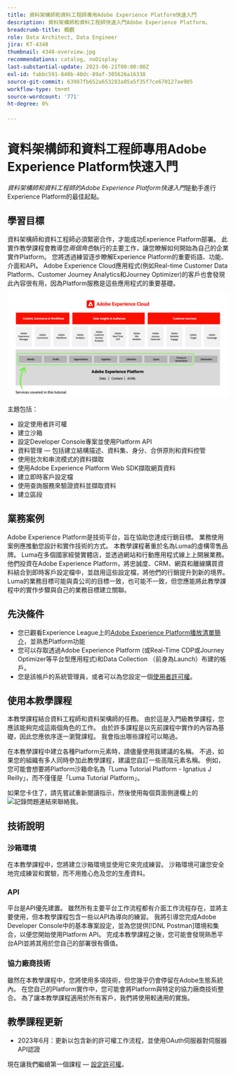```yaml
---
title: 資料架構師和資料工程師專用Adobe Experience Platform快速入門
description: 資料架構師和資料工程師快速入門Adobe Experience Platform。
breadcrumb-title: 概觀
role: Data Architect, Data Engineer
jira: KT-4348
thumbnail: 4348-overview.jpg
recommendations: catalog, noDisplay
last-substantial-update: 2023-06-21T00:00:00Z
exl-id: fabbc591-840b-40dc-89af-305626a16338
source-git-commit: 63987fb652a653283a05a5f35f7ce670127ae905
workflow-type: tm+mt
source-wordcount: '771'
ht-degree: 0%

---
```


# 資料架構師和資料工程師專用Adobe Experience Platform快速入門

<!--5min-->

_資料架構師和資料工程師的Adobe Experience Platform快速入門_&#x200B;是動手進行Experience Platform的最佳起點。


<!--How do we address ETL-->

## 學習目標

資料架構師和資料工程師必須緊密合作，才能成功Experience Platform部署。 此實作教學課程會教導您&#x200B;_兩個角色_&#x200B;執行的主要工作，讓您瞭解如何開始為自己的企業實作Platform。 您將透過練習逐步瞭解Experience Platform的重要術語、功能、介面和API。 Adobe Experience Cloud應用程式(例如Real-time Customer Data Platform、Customer Journey Analytics和Journey Optimizer)的客戶也會發現此內容很有用，因為Platform服務是這些應用程式的重要基礎。

![Adobe Experience Cloud行銷結構重點說明本教學課程中涵蓋的Platform服務 — 身分、設定檔、分段、擷取、查詢和治理](assets/marketecture.png)

主題包括：

* 設定使用者許可權
* 建立沙箱
* 設定Developer Console專案並使用Platform API
* 資料管理 — 包括建立結構描述、資料集、身分、合併原則和資料控管
* 使用批次和串流模式的資料擷取
* 使用Adobe Experience Platform Web SDK擷取網頁資料
* 建立即時客戶設定檔
* 使用查詢服務來驗證資料並擷取資料
* 建立區段

## 業務案例

Adobe Experience Platform是技術平台，旨在協助您達成行銷目標。 業務使用案例應推動您設計和實作技術的方式。 本教學課程著重於名為Luma的虛構零售品牌。 Luma在多個國家經營實體店，並透過網站和行動應用程式線上上開展業務。 他們投資在Adobe Experience Platform，將忠誠度、CRM、網頁和離線購買資料結合到即時客戶設定檔中，並啟用這些設定檔，將他們的行銷提升到新的境界。 Luma的業務目標可能與貴公司的目標一致，也可能不一致，但您應能將此教學課程中的實作步驟與自己的業務目標建立關聯。

## 先決條件

* 您已觀看Experience League上的[Adobe Experience Platform播放清單簡介](https://experienceleague.adobe.com/zh-hant/playlists/experience-platform-introduction)，並熟悉Platform功能
* 您可以存取透過Adobe Experience Platform (或Real-Time CDP或Journey Optimizer等平台型應用程式)和Data Collection （前身為Launch）布建的帳戶。
* 您是該帳戶的系統管理員，或者可以為您設定一個[使用者許可權](configure-permissions.md)。

## 使用本教學課程

本教學課程結合資料工程師和資料架構師的任務。 由於這是入門級教學課程，您應該能夠完成這兩個角色的工作。 由於許多課程是以先前課程中實作的內容為基礎，因此您應依序逐一瀏覽課程。 我會指出哪些課程可以略過。

在本教學課程中建立各種Platform元素時，請儘量使用我建議的名稱。 不過，如果您的組織有多人同時參加此教學課程，建議您自訂一些高階元素名稱。 例如，您可能會想要將Platform沙箱命名為「Luma Tutorial Platform - Ignatius J Reilly」，而不僅僅是「Luma Tutorial Platform」。

如果您卡住了，請先嘗試重新閱讀指示，然後使用每個頁面側邊欄上的![記錄問題](https://experienceleague.adobe.com/assets/img/feedback.svg?lang=zh-Hant)連結來聯絡我。

## 技術說明

### 沙箱環境

在本教學課程中，您將建立沙箱環境並使用它來完成練習。 沙箱環境可讓您安全地完成練習和實驗，而不用擔心危及您的生產資料。

### API

平台是API優先建置。 雖然所有主要平台工作流程都有介面工作流程存在，並將主要使用，但本教學課程包含一些以API為導向的練習。 我將引導您完成Adobe Developer Console中的基本專案設定，並為您提供[!DNL Postman]環境和集合，以便您開始使用Platform API。 完成本教學課程之後，您可能會發現熟悉平台API並將其用於您自己的部署很有價值。

### 協力廠商技術

雖然在本教學課程中，您將使用多項技術，但您幾乎仍會停留在Adobe生態系統內。 在您自己的Platform實作中，您可能會將Platform與特定的協力廠商技術整合。 為了讓本教學課程適用於所有客戶，我們將使用較通用的實施。

## 教學課程更新

* 2023年6月：更新以包含新的許可權工作流程，並使用OAuth伺服器對伺服器API認證


現在讓我們繼續第一個課程 — [設定許可權](configure-permissions.md)。
